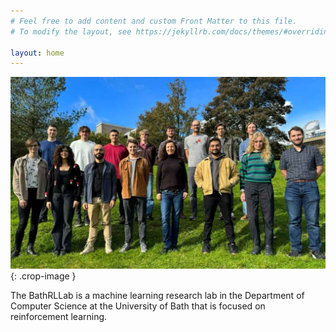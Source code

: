```yaml
---
# Feel free to add content and custom Front Matter to this file.
# To modify the layout, see https://jekyllrb.com/docs/themes/#overriding-theme-defaults

layout: home
---
```


![Group photo 2023-2024](/assets/img/group_2324.jpg){: .crop-image }

The BathRLLab is a machine learning research lab in the Department of Computer Science at the University of Bath that is focused on reinforcement learning.